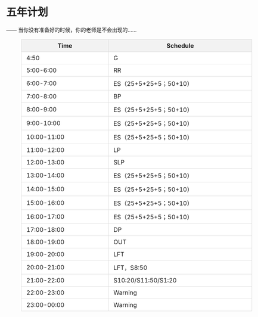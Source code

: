 # 五年计划

——  当你没有准备好的时候，你的老师是不会出现的......

<figure class="table" style="height:778px;width:620.391px;"><table style="background-color:rgb(255, 255, 255);border:0px double rgb(179, 179, 179);"><thead><tr><th style="background-color:rgba(0, 0, 0, 0.05);border:1px solid rgb(221, 221, 221);padding:6px 13px;width:400px;"><strong>Time</strong></th><th style="background-color:rgba(0, 0, 0, 0.05);border:1px solid rgb(221, 221, 221);padding:6px 13px;width:600px;"><strong>Schedule</strong></th></tr></thead><tbody><tr><td style="border:1px solid rgb(221, 221, 221);padding:6px 13px;">4:50</td><td style="border:1px solid rgb(221, 221, 221);padding:6px 13px;">G</td></tr><tr><td style="border:1px solid rgb(221, 221, 221);padding:6px 13px;">5:00-6:00</td><td style="border:1px solid rgb(221, 221, 221);padding:6px 13px;">RR</td></tr><tr><td style="border:1px solid rgb(221, 221, 221);padding:6px 13px;">6:00-7:00</td><td style="border:1px solid rgb(221, 221, 221);padding:6px 13px;">ES（25+5+25+5；50+10）</td></tr><tr><td style="border:1px solid rgb(221, 221, 221);padding:6px 13px;">7:00-8:00</td><td style="border:1px solid rgb(221, 221, 221);padding:6px 13px;">BP</td></tr><tr><td style="border:1px solid rgb(221, 221, 221);padding:6px 13px;">8:00-9:00</td><td style="border:1px solid rgb(221, 221, 221);padding:6px 13px;">ES（25+5+25+5；50+10）</td></tr><tr><td style="border:1px solid rgb(221, 221, 221);padding:6px 13px;">9:00-10:00</td><td style="border:1px solid rgb(221, 221, 221);padding:6px 13px;">ES（25+5+25+5；50+10）</td></tr><tr><td style="border:1px solid rgb(221, 221, 221);padding:6px 13px;">10:00-11:00</td><td style="border:1px solid rgb(221, 221, 221);padding:6px 13px;">ES（25+5+25+5；50+10）</td></tr><tr><td style="border:1px solid rgb(221, 221, 221);padding:6px 13px;">11:00-12:00</td><td style="border:1px solid rgb(221, 221, 221);padding:6px 13px;">LP</td></tr><tr><td style="border:1px solid rgb(221, 221, 221);padding:6px 13px;">12:00-13:00</td><td style="border:1px solid rgb(221, 221, 221);padding:6px 13px;">SLP</td></tr><tr><td style="border:1px solid rgb(221, 221, 221);padding:6px 13px;">13:00-14:00</td><td style="border:1px solid rgb(221, 221, 221);padding:6px 13px;">ES（25+5+25+5；50+10）</td></tr><tr><td style="border:1px solid rgb(221, 221, 221);padding:6px 13px;">14:00-15:00</td><td style="border:1px solid rgb(221, 221, 221);padding:6px 13px;">ES（25+5+25+5；50+10）</td></tr><tr><td style="border:1px solid rgb(221, 221, 221);padding:6px 13px;">15:00-16:00</td><td style="border:1px solid rgb(221, 221, 221);padding:6px 13px;">ES（25+5+25+5；50+10）</td></tr><tr><td style="border:1px solid rgb(221, 221, 221);padding:6px 13px;">16:00-17:00</td><td style="border:1px solid rgb(221, 221, 221);padding:6px 13px;">ES（25+5+25+5；50+10）</td></tr><tr><td style="border:1px solid rgb(221, 221, 221);padding:6px 13px;">17:00-18:00</td><td style="border:1px solid rgb(221, 221, 221);padding:6px 13px;">DP</td></tr><tr><td style="border:1px solid rgb(221, 221, 221);padding:6px 13px;">18:00-19:00</td><td style="border:1px solid rgb(221, 221, 221);padding:6px 13px;">OUT</td></tr><tr><td style="border:1px solid rgb(221, 221, 221);padding:6px 13px;">19:00-20:00</td><td style="border:1px solid rgb(221, 221, 221);padding:6px 13px;">LFT</td></tr><tr><td style="border:1px solid rgb(221, 221, 221);padding:6px 13px;">20:00-21:00</td><td style="border:1px solid rgb(221, 221, 221);padding:6px 13px;">LFT，S8:50</td></tr><tr><td style="border:1px solid rgb(221, 221, 221);padding:6px 13px;">21:00-22:00</td><td style="border:1px solid rgb(221, 221, 221);padding:6px 13px;">S10:20/S11:50/S1:20</td></tr><tr><td style="border:1px solid rgb(221, 221, 221);padding:6px 13px;">22:00-23:00</td><td style="border:1px solid rgb(221, 221, 221);padding:6px 13px;">Warning</td></tr><tr><td style="border:1px solid rgb(221, 221, 221);padding:6px 13px;">23:00-00:00</td><td style="border:1px solid rgb(221, 221, 221);padding:6px 13px;">Warning</td></tr></tbody></table></figure>
